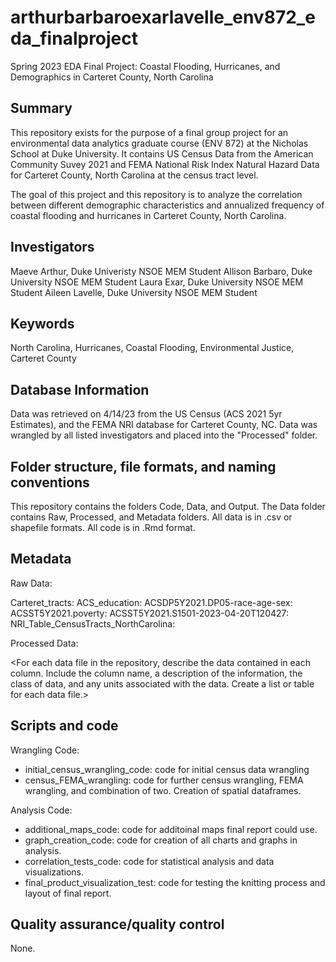 # arthurbarbaroexarlavelle_env872_eda_finalproject

Spring 2023 EDA Final Project: Coastal Flooding, Hurricanes, and Demographics in Carteret County, North Carolina

## Summary

This repository exists for the purpose of a final group project for an environmental data analytics graduate course (ENV 872) at the Nicholas School at Duke University. It contains US Census Data from the American Community Suvey 2021 and FEMA National Risk Index Natural Hazard Data for Carteret County, North Carolina at the census tract level.

The goal of this project and this repository is to analyze the correlation between different demographic characteristics and annualized frequency of coastal flooding and hurricanes in Carteret County, North Carolina. 

## Investigators

Maeve Arthur, Duke Univeristy NSOE MEM Student
Allison Barbaro, Duke University NSOE MEM Student
Laura Exar, Duke University NSOE MEM Student 
Aileen Lavelle, Duke University NSOE MEM Student 

## Keywords

North Carolina, Hurricanes, Coastal Flooding, Environmental Justice, Carteret County

## Database Information

Data was retrieved on 4/14/23 from the US Census (ACS 2021 5yr Estimates), and the FEMA NRI database for Carteret County, NC. Data was wrangled by all listed investigators and placed into the "Processed" folder.


## Folder structure, file formats, and naming conventions 

This repository contains the folders Code, Data, and Output. The Data folder contains Raw, Processed, and Metadata folders. All data is in .csv or shapefile formats. All code is in .Rmd format. 


## Metadata

Raw Data:

Carteret_tracts:
ACS_education:
ACSDP5Y2021.DP05-race-age-sex:
ACSST5Y2021.poverty:
ACSST5Y2021.S1501-2023-04-20T120427: 
NRI_Table_CensusTracts_NorthCarolina:

Processed Data:


<For each data file in the repository, describe the data contained in each column. Include the column name, a description of the information, the class of data, and any units associated with the data. Create a list or table for each data file.> 

## Scripts and code
Wrangling Code:
- initial_census_wrangling_code: code for initial census data wrangling 
- census_FEMA_wrangling: code for further census wrangling, FEMA wrangling, and combination of two. Creation of spatial dataframes. 

Analysis Code: 
- additional_maps_code: code for additoinal maps final report could use.
- graph_creation_code: code for creation of all charts and graphs in analysis. 
- correlation_tests_code: code for statistical analysis and data visualizations.
- final_product_visualization_test: code for testing the knitting process and layout of final report.

## Quality assurance/quality control

None.